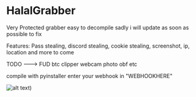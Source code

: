 # HalalGrabber

Very Protected grabber 
easy to decompile sadly i will update as soon as possible to fix

Features: Pass stealing, discord stealing, cookie stealing, screenshot, ip, location and more to come


TODO ---> 
FUD
btc clipper
webcam photo
obf
etc

compile with pyinstaller
enter your webhook in "WEBHOOKHERE"

![alt text](https://cdn.discordapp.com/attachments/990015220732813324/993969029154885702/unknown.png))
